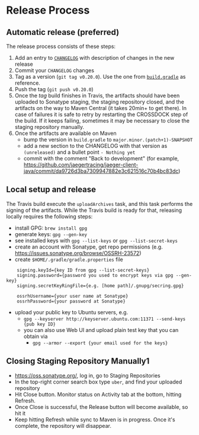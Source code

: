 # Release Process

## Automatic release (preferred)

The release process consists of these steps:
  1. Add an entry to [`CHANGELOG`](CHANGELOG.rst) with description of changes in the new release
  1. Commit your `CHANGELOG` changes
  1. Tag as a version (`git tag v0.20.0`). Use the one from [`build.gradle`](build.gradle) as reference.
  1. Push the tag (`git push v0.20.0`)
  1. Once the *tag* build finishes in Travis, the artifacts should have been uploaded to Sonatype staging,
     the staging repository closed, and the artifacts on the way to Maven Central (it takes 20min+ to get there).
     In case of failures it is safe to retry by restarting the CROSSDOCK step of the build. If it keeps
     failing, sometimes it may be necessary to close the staging repository manually.
  1. Once the artifacts are available on Maven
     * bump the version in `build.gradle` to `major.minor.(patch+1)-SNAPSHOT`
     * add a new section to the CHANGELOG with that version as `(unreleased)` and a bullet point `- Nothing yet`
     * commit with the comment "Back to development" (for example, https://github.com/jaegertracing/jaeger-client-java/commit/da9726d3ba7309947882e3c621516c70b4bc83dc)

## Local setup and release

The Travis build execute the `uploadArchives` task, and this task performs the signing of the artifacts.
While the Travis build is ready for that, releasing locally requires the following steps:

 * install GPG: `brew install gpg`
 * generate keys: `gpg --gen-key`
 * see installed keys with `gpg --list-keys` or `gpg --list-secret-keys`
 * create an account with Sonatype, get repo permissions (e.g. https://issues.sonatype.org/browse/OSSRH-23572)
 * create `$HOME/.gradle/gradle.properties` file
```
    signing.keyId={key ID from gpg --list-secret-keys}
    signing.password={password you used to encrypt keys via gpg --gen-key}
    signing.secretKeyRingFile={e.g. [home path]/.gnupg/secring.gpg}

    ossrhUsername={your user name at Sonatype}
    ossrhPassword={your password at Sonatype}
```
 * upload your public key to Ubuntu servers, e.g.
    * `gpg --keyserver http://keyserver.ubuntu.com:11371 --send-keys {pub key ID}`
    * you can also use Web UI and upload plain test key that you can obtain via
      * `gpg --armor --export {your email used for the keys}`

## Closing Staging Repository Manually1

 * https://oss.sonatype.org/, log in, go to Staging Repositories
 * In the top-right corner search box type `uber`, and find your uploaded repository
 * Hit Close button. Monitor status on Activity tab at the bottom, hitting Refresh.
 * Once Close is successful, the Release button will become available, so hit it
 * Keep hitting Refresh while sync to Maven is in progress. Once it's complete, the repository will disappear.

